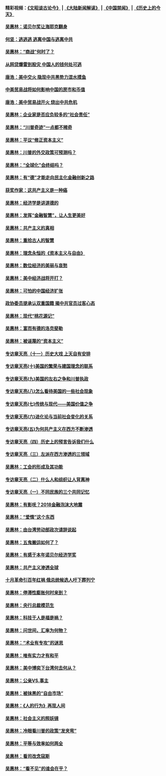 #### 精彩视频：[《文昭谈古论今》](https://github.com/gfw-breaker/wenzhao) | [《大陆新闻解读》](https://github.com/gfw-breaker/ntdtv-comedy) | [《中国禁闻》](https://github.com/gfw-breaker/ntdtv-news) | [《历史上的今天》](https://github.com/gfw-breaker/today-in-history) 

#### [吴惠林：诺贝尔奖让海耶克翻身](../pages/nsc423/n10890049.md?t=02031514) 

#### [何坚：逃逃逃 逃离中国与逃离中共](../pages/nsc423/n10592891.md?t=02031514) 

#### [吴惠林：“商战”何时了？](../pages/nsc423/n10573558.md?t=02031514) 

#### [从网贷爆雷到股灾 中国人的钱何处可逃](../pages/nsc423/n10572800.md?t=02031514) 

#### [唐浩：美中交火 隐现中共黑势力混水摸鱼](../pages/nsc423/n10544040.md?t=02031514) 

#### [中美贸易战将如何影响中国的房市和币值](../pages/nsc423/n10543697.md?t=02031514) 

#### [唐浩：美中贸易战开火 烧出中共危机](../pages/nsc423/n10540126.md?t=02031514) 

#### [吴惠林：企业家是否应负较多的“社会责任”](../pages/nsc423/n10535022.md?t=02031514) 

#### [吴惠林：“川普奇迹”一点都不稀奇](../pages/nsc423/n10512808.md?t=02031514) 

#### [吴惠林：平议“修正资本主义”](../pages/nsc423/n10495724.md?t=02031514) 

#### [吴惠林：川普的外交政策可预测吗？](../pages/nsc423/n10462387.md?t=02031514) 

#### [吴惠林：“全球化”会终结吗？](../pages/nsc423/n10452838.md?t=02031514) 

#### [吴惠林：有“德”才能走向民主化金融创新之路](../pages/nsc423/n10432292.md?t=02031514) 

#### [获奖作家：这共产主义是一种癌](../pages/nsc423/n10431541.md?t=02031514) 

#### [吴惠林：经济学是讲道德的](../pages/nsc423/n10398014.md?t=02031514) 

#### [吴惠林：发挥“金融智慧”，让人生更美好](../pages/nsc423/n10375019.md?t=02031514) 

#### [吴惠林：共产主义的真相](../pages/nsc423/n10351394.md?t=02031514) 

#### [吴惠林：重拾古人的智慧](../pages/nsc423/n10337691.md?t=02031514) 

#### [吴惠林：理念永恒的《资本主义与自由》](../pages/nsc423/n10316274.md?t=02031514) 

#### [吴惠林：数位经济的美丽与哀愁](../pages/nsc423/n10292946.md?t=02031514) 

#### [吴惠林：美中经济战将开打？](../pages/nsc423/n10258825.md?t=02031514) 

#### [吴惠林：可怕的中国经济扩张](../pages/nsc423/n10219147.md?t=02031514) 

#### [政协委员提承认双重国籍 揭中共官员过客心态](../pages/nsc423/n10208809.md?t=02031514) 

#### [吴惠林：现代“桃花源记”](../pages/nsc423/n10185234.md?t=02031514) 

#### [吴惠林：富而有德的洛克斐勒](../pages/nsc423/n10142264.md?t=02031514) 

#### [吴惠林：被诬蔑的“资本主义”](../pages/nsc423/n10124816.md?t=02031514) 

#### [专访章天亮（十一）历史大戏 上天自有安排](../pages/nsc423/n10094905.md?t=02031514) 

#### [专访章天亮(十)美国的繁荣与建国理念的联系](../pages/nsc423/n10094899.md?t=02031514) 

#### [专访章天亮(九)美国的左右之争和川普执政](../pages/nsc423/n10094889.md?t=02031514) 

#### [专访章天亮(八)怎么看待美国的一些社会现象](../pages/nsc423/n10094857.md?t=02031514) 

#### [专访章天亮(七)传统与现代——美国价值之争](../pages/nsc423/n10093140.md?t=02031514) 

#### [专访章天亮(六)进化论与当前社会变化的关系](../pages/nsc423/n10092036.md?t=02031514) 

#### [专访章天亮(五)为何共产主义在西方不断渗透](../pages/nsc423/n10083620.md?t=02031514) 

#### [专访章天亮（四）历史上的预言告诉我们什么](../pages/nsc423/n10083606.md?t=02031514) 

#### [专访章天亮（三）左派在西方渗透的三领域](../pages/nsc423/n10081115.md?t=02031514) 

#### [吴惠林：工会的形成及其功能](../pages/nsc423/n10080633.md?t=02031514) 

#### [专访章天亮（二）什么人和组织让人背离神](../pages/nsc423/n10076637.md?t=02031514) 

#### [专访章天亮（一）不同民族的三个共同记忆](../pages/nsc423/n10074188.md?t=02031514) 

#### [吴惠林：有影呒？2018金融泡沫大地震](../pages/nsc423/n10040534.md?t=02031514) 

#### [吴惠林：“爱情”这个东西](../pages/nsc423/n10019423.md?t=02031514) 

#### [吴惠林：由台湾劳动部政次请辞说起](../pages/nsc423/n9979679.md?t=02031514) 

#### [吴惠林：五鬼搬运如何了？](../pages/nsc423/n9925338.md?t=02031514) 

#### [吴惠林：有感于本年诺贝尔经济学奖](../pages/nsc423/n9871883.md?t=02031514) 

#### [吴惠林：共产主义渗透全球](../pages/nsc423/n9812748.md?t=02031514) 

#### [十月革命引百年红祸 俄总统候选人吁下葬列宁](../pages/nsc423/n9810182.md?t=02031514) 

#### [吴惠林：停滞性膨胀何时来到？](../pages/nsc423/n9764136.md?t=02031514) 

#### [吴惠林：央行总裁模范生](../pages/nsc423/n9728134.md?t=02031514) 

#### [吴惠林：科技于人是福是祸？](../pages/nsc423/n9672982.md?t=02031514) 

#### [吴惠林：问世间，汇率为何物？](../pages/nsc423/n9621788.md?t=02031514) 

#### [吴惠林：“术业有专攻”的迷思](../pages/nsc423/n9580363.md?t=02031514) 

#### [吴惠林：唯有实力才有和平](../pages/nsc423/n9529599.md?t=02031514) 

#### [吴惠林：美中博奕下台湾何去何从？](../pages/nsc423/n9483598.md?t=02031514) 

#### [吴惠林：公亲VS.事主](../pages/nsc423/n9425637.md?t=02031514) 

#### [吴惠林：被抹黑的“自由市场”](../pages/nsc423/n9351545.md?t=02031514) 

#### [吴惠林：《人的行为》再现人间](../pages/nsc423/n9296339.md?t=02031514) 

#### [吴惠林：社会主义的照妖镜](../pages/nsc423/n9243460.md?t=02031514) 

#### [吴惠林：冷眼看川普的政策“发夹弯”](../pages/nsc423/n9120684.md?t=02031514) 

#### [吴惠林：平等与效率如何两全](../pages/nsc423/n9075430.md?t=02031514) 

#### [吴惠林：看司改念寇斯](../pages/nsc423/n9024915.md?t=02031514) 

#### [吴惠林：“看不见”的谁会在乎？](../pages/nsc423/n8977488.md?t=02031514) 

